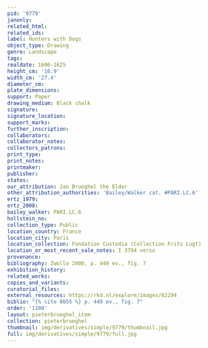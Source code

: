 ```yaml
---
pid: '9779'
janonly: 
related_html: 
related_ids: 
label: Hunters with Dogs
object_type: Drawing
genre: Landscape
tags: 
realdate: 1606-1625
height_cm: '16.9'
width_cm: '27.4'
diameter_cm: 
plate_dimensions: 
support: Paper
drawing_medium: Black chalk
signature: 
signature_location: 
support_marks: 
further_inscription: 
collaborators: 
collaborator_notes: 
collectors_patrons: 
print_type: 
print_notes: 
printmaker: 
publisher: 
states: 
our_attribution: Jan Brueghel the Elder
other_attribution_authorities: 'Bailey/Walker cat. #PARI.LC.6'
ertz_1979: 
ertz_2008: 
bailey_walker: PARI.LC.6
hollstein_no: 
collection_type: Public
location_country: France
location_city: Paris
location_collection: Fondation Custodia (Collection Frits Lugt)
location_or_most_recent_sale_notes: I 3794 verso
provenance: 
bibliography: Zwollo 2000, p. 449 ev., fig. 7
exhibition_history: 
related_works: 
copies_and_variants: 
curatorial_files: 
external_resources: https://rkd.nl/explore/images/62294
biblio: "{% cite 8655 %} p. 449 ev., fig. 7"
order: '1100'
layout: pieterbrueghel_item
collection: pieterbrueghel
thumbnail: img/derivatives/simple/9779/thumbnail.jpg
full: img/derivatives/simple/9779/full.jpg
---
```


